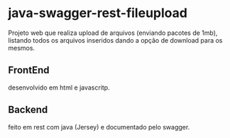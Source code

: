 # java-swagger-rest-fileupload
Projeto web que realiza upload de arquivos (enviando pacotes de 1mb), listando todos os arquivos inseridos dando a opção de download para os mesmos.
## FrontEnd 
desenvolvido em html e javascritp.
## Backend 
feito em rest com java (Jersey) e documentado pelo swagger.
